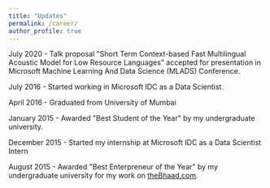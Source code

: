 ```yaml
---
title: "Updates"
permalink: /career/
author_profile: true
---
```


July 2020 - Talk proposal "Short Term Context-based Fast Multilingual Acoustic Model for Low Resource Languages" accepted for presentation in Microsoft Machine Learning And Data Science (MLADS) Conference. 

July 2016 - Started working in Microsoft IDC as a Data Scientist. 

April 2016 - Graduated from University of Mumbai

January 2015 - Awarded "Best Student of the Year" by my undergraduate university.

December 2015 - Started my internship at Microsoft IDC as a Data Scientist Intern

August 2015 - Awarded "Best Enterpreneur of the Year" by my undergraduate university for my work on <a href="https://www.youtube.com/watch?v=S9Oq2n2rIaY" target="_blank">theBhaad.com</a>.